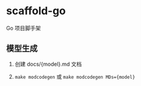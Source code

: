# scaffold-go

Go 项目脚手架

## 模型生成

1. 创建 docs/{model}.md 文档

2. `make modcodegen` 或 `make modcodegen MDs={model}`

